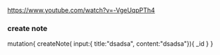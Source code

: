 https://www.youtube.com/watch?v=-VgeUqpPTh4

### create note
mutation{
  createNote(
    input:{
    title:"dsadsa",
    content:"dsadsa"}){
    _id
  }
}